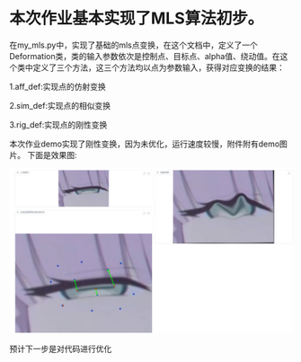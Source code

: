 
# 本次作业基本实现了MLS算法初步。
  在my_mls.py中，实现了基础的mls点变换，在这个文档中，定义了一个Deformation类，类的输入参数依次是控制点、目标点、alpha值、绕动值。在这个类中定义了三个方法，这三个方法均以点为参数输入，获得对应变换的结果：
  
  1.aff_def:实现点的仿射变换

  2.sim_def:实现点的相似变换

  3.rig_def:实现点的刚性变换

本次作业demo实现了刚性变换，因为未优化，运行速度较慢，附件附有demo图片。
下面是效果图:

![](demo_mls.png 'demo_mls.png')


预计下一步是对代码进行优化